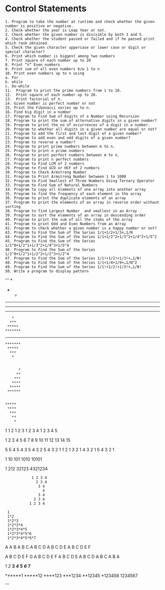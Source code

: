 # Control Statements

    1. Program to take the number at runtime and check whether the given number is positive or negative.
    2. Check whether the year is Leap Year or not.
    3. Check whether the given number is divisible by both 3 and 5.
    4. Check whether the student passed or failed and if he passed print which rank obtained.
    5. Check the given character uppercase or lower case or digit or special character?
    6. Print which number is biggest among two numbers
    7. Print square of each number up to 20
    8. Print “n” Even numbers
    9. Print sum of all even numbers b/w 1 to n
    10. Print even numbers up to n using
    a. For
    b. while
    c. Do-while
    11.  Program to print the prime numbers from 1 to 10.
    12.  Print square of each number up to 20.
    13.  Print factorial of n.
    14. Given number is perfect number or not
    15. Print the Fibonacci series up to n.
    16. Find big digit in a number
    17. Program to Find Sum of Digits of a Number using Recursion
    18. Program to print the sum of alternative digits in a given number?
    19. Program to print the no of occurrences of a digit in a number.
    20. Program to whether all digits in a given number are equal or not?
    21. Program to add the first and last digit of a given number?
    22. Program to add even and odd digits of a given number?
    23. Program to reverse a number?
    24. Program to print prime numbers between m to n.
    25. Program to print n prime numbers 
    26. Program to print perfect numbers between m to n.
    27. Program to print n perfect numbers 
    28. Program to Find LCM of 2 numbers
    29. Program to Find GCD or HCF of 2 numbers
    30. Program to Check Armstrong Number
    31. Program to Print Armstrong Number between 1 to 1000 
    32. Program to Find Smallest of Three Numbers Using Ternary Operator
    33. Program to Find Sum of Natural Numbers
    34. Program to copy all elements of one array into another array
    35. Program to find the frequency of each element in the array
    36. Program to print the duplicate elements of an array
    37. Program to print the elements of an array in reverse order without sorting
    38. Program to find Largest Number  and smallest in an Array
    39. Program to sort the elements of an array in descending order
    40. Program to print the sum of all the items of the array
    41. Program to print Odd and Even Numbers from an Array
    42. Program to check whether a given number is a happy number or not?
    43. Program to Find the Sum of the Series 1/1+1/2+1/3+…1/N
    44. Program to Find the Sum of the Series 1/1+1/2^2+1/3^2+1/4^2+1/5^2
    45. Program to Find the Sum of the Series 1/1^0+1/2^1+1/3^2+1/4^3+1/5^4
    46. Program to Find the Sum of the Series 1/2^0+1/2^1+1/2^2+1/2^3+1/2^4
    47. Program to Find the Sum of the Series 1/1!+1/2!+1/3!+…1/N!
    48. Program to Find the Sum of the Series 1/1+1/4+1/9+…1/N^2
    49. Program to Find the Sum of the Series 1/1!+1/2!+1/3!+…1/N!
    50. Write a program to display pattern


'''
    *
   * * 
  * * * 
 * * * * 
* * * * *

       *
      ***
     *****
    *******
   *********
    *******
     *****
      ***
       *

       
          *
         **
        ***
       ****
      *****
     ******


    *****
     ****
      ***
       **
        *


1 
1 2 
1 2 3 
1 2 3 4 
1 2 3 4 5

1 
2 3 
4 5 6 
7 8 9 10 
11 12 13 14 15 

5 
5 4 
5 4 3 
5 4 3 2 
5 4 3 2 1
1 
2 1 
3 2 1 
4 3 2 1 
5 4 3 2 1

1
10
101
1010
10101

   1
  212
 32123
4321234

                1 2 3 4 
                  2 3 4 
                   3 4
                     4 
                   3 4 
                 2 3 4 
               1 2 3 4

     1
     1*2
     1*2*3
     1*2*3*4
     1*2*3*4*5
     1*2*3*4*5*6
     1*2*3*4*5*6*7


A 
A B 
A B C 
A B C D 
A B C D E 
A B C D E F

A B C D E F G 
A B C D E F 
A B C D E 
A B C D 
A B C 
A B 
A 

1
*2*
**3**
***4***
****5****
*****6*****
******7******

******1
*****12
****123
***1234
**12345
*123456
1234567

'''
